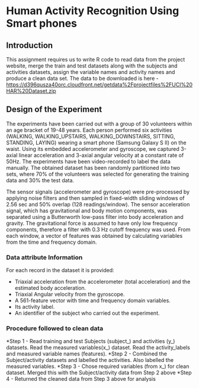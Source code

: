 # Human Activity Recognition Using Smart phones
## Introduction

This assignment requires us to write R code to read data from the project website, merge the train and test
datasets along with the subjects and activities datasets, assign the variable names and activity names
and produce a clean data set. 
The data to be downloaded is here -
https://d396qusza40orc.cloudfront.net/getdata%2Fprojectfiles%2FUCI%20HAR%20Dataset.zip

## Design of the Experiment
The experiments have been carried out with a group of 30 volunteers within an age bracket of 19-48 years. Each person performed six activities (WALKING, WALKING_UPSTAIRS, WALKING_DOWNSTAIRS, SITTING, STANDING, LAYING) wearing a smart phone (Samsung Galaxy S II) on the waist. Using its embedded accelerometer and gyroscope, we captured 3-axial linear acceleration and 3-axial angular velocity at a constant rate of 50Hz. The experiments have been video-recorded to label the data manually. The obtained dataset has been randomly partitioned into two sets, where 70% of the volunteers was selected for generating the training data and 30% the test data. 

The sensor signals (accelerometer and gyroscope) were pre-processed by applying noise filters and then sampled in fixed-width sliding windows of 2.56 sec and 50% overlap (128 readings/window). The sensor acceleration signal, which has gravitational and body motion components, was separated using a Butterworth low-pass filter into body acceleration and gravity. The gravitational force is assumed to have only low frequency components, therefore a filter with 0.3 Hz cutoff frequency was used. From each window, a vector of features was obtained by calculating variables from the time and frequency domain.

### Data attribute Information
For each record in the dataset it is provided: 
- Triaxial acceleration from the accelerometer (total acceleration) and the estimated body acceleration. 
- Triaxial Angular velocity from the gyroscope. 
- A 561-feature vector with time and frequency domain variables. 
- Its activity label. 
- An identifier of the subject who carried out the experiment.

### Procedure followed to clean data
*Step 1 - Read training and test Subjects (subject_) and activities (y_) datasets. Read the measured variables(x_) dataset. Read the activity_labels and measured variable names (features). 
*Step 2 - Combined the Subject/activity datasets and labelled the activities. Also labelled the measured variables.
*Step 3 - Chose required variables (from x_) for clean dataset. Merged this with the Subject/activity data from Step 2 above
*Step 4 - Returned the cleaned data from Step 3 above for analysis


<!-- -->